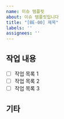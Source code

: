 ```yaml
---
name: 이슈 템플릿
about: 이슈 템플릿입니다
title: "[BE-00] 제목"
labels: ''
assignees: ''
---
```


## 작업 내용
- [ ] 작업 목록 1
- [ ] 작업 목록 2
- [ ] 작업 목록 3

## 기타
<!-- 남기고 싶은 말이 있으면 적어주세요 -->
